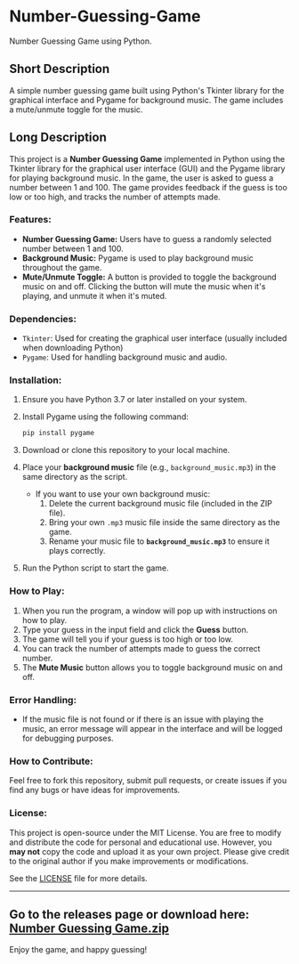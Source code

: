 # Number-Guessing-Game
Number Guessing Game using Python.



## Short Description
A simple number guessing game built using Python's Tkinter library for the graphical interface and Pygame for background music. The game includes a mute/unmute toggle for the music.

## Long Description

This project is a **Number Guessing Game** implemented in Python using the Tkinter library for the graphical user interface (GUI) and the Pygame library for playing background music. In the game, the user is asked to guess a number between 1 and 100. The game provides feedback if the guess is too low or too high, and tracks the number of attempts made.

### Features:
- **Number Guessing Game:** Users have to guess a randomly selected number between 1 and 100.
- **Background Music:** Pygame is used to play background music throughout the game.
- **Mute/Unmute Toggle:** A button is provided to toggle the background music on and off. Clicking the button will mute the music when it's playing, and unmute it when it's muted.

### Dependencies:
- `Tkinter`: Used for creating the graphical user interface (usually included when downloading Python)
- `Pygame`: Used for handling background music and audio.

### Installation:
1. Ensure you have Python 3.7 or later installed on your system.
2. Install Pygame using the following command:
    ```bash
    pip install pygame
    ```
3. Download or clone this repository to your local machine.
4. Place your **background music** file (e.g., `background_music.mp3`) in the same directory as the script.
    - If you want to use your own background music:
        1. Delete the current background music file (included in the ZIP file).
        2. Bring your own `.mp3` music file inside the same directory as the game.
        3. Rename your music file to **`background_music.mp3`** to ensure it plays correctly.

5. Run the Python script to start the game.

### How to Play:
1. When you run the program, a window will pop up with instructions on how to play.
2. Type your guess in the input field and click the **Guess** button.
3. The game will tell you if your guess is too high or too low.
4. You can track the number of attempts made to guess the correct number.
5. The **Mute Music** button allows you to toggle background music on and off.

### Error Handling:
- If the music file is not found or if there is an issue with playing the music, an error message will appear in the interface and will be logged for debugging purposes.
  
### How to Contribute:
Feel free to fork this repository, submit pull requests, or create issues if you find any bugs or have ideas for improvements.

### License:
This project is open-source under the MIT License. You are free to modify and distribute the code for personal and educational use. However, you **may not** copy the code and upload it as your own project. Please give credit to the original author if you make improvements or modifications.

See the [LICENSE](LICENSE) file for more details.

---
Go to the releases page or download here: 
[Number Guessing Game.zip](https://github.com/user-attachments/files/19777719/Number.Guessing.Game.zip)
---
Enjoy the game, and happy guessing!
